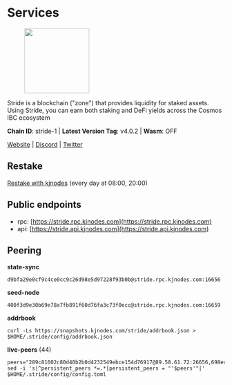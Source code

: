 # Services

<figure><img src="https://raw.githubusercontent.com/kj89/testnet_manuals/main/pingpub/logos/stride.png" width="150" alt=""><figcaption></figcaption></figure>

Stride is a blockchain ("zone") that provides liquidity for staked assets.  Using Stride, you can earn both staking and DeFi yields across the Cosmos IBC ecosystem

**Chain ID**: stride-1 | **Latest Version Tag**: v4.0.2 | **Wasm**: OFF

[Website](https://stride.zone) | [Discord](https://discord.gg/mzQZ8dAE7u) | [Twitter](https://twitter.com/stride_zone)

## Restake

[Restake with kjnodes](https://restake.app/stride/stridevaloper1j8gkhtllnp252l6g6zwzea30e7pvzqttr9768n) (every day at 08:00, 20:00)
## Public endpoints

* rpc: [https://stride.rpc.kjnodes.com](https://stride.rpc.kjnodes.com)
* api: [https://stride.api.kjnodes.com](https://stride.api.kjnodes.com)

## Peering

**state-sync**

```
d9bfa29e0cf9c4ce0cc9c26d98e5d97228f93b0b@stride.rpc.kjnodes.com:16656
```

**seed-node**

```
400f3d9e30b69e78a7fb891f60d76fa3c73f0ecc@stride.rpc.kjnodes.com:16659
```

**addrbook**
```
curl -Ls https://snapshots.kjnodes.com/stride/addrbook.json > $HOME/.stride/config/addrbook.json
```

**live-peers** (44)
```
peers="289c81602c80d40b2b0d4232549ebce154d76917@89.58.61.72:26656,698ecde23465c1d01d02cc364f36426d259ba1f0@192.99.247.170:26656,b6bbf3fce8563bf55cee37776d1cfc3e6692c7e6@167.235.1.101:26656,d36ac7580cc8907a00b0add8c3b047caea6df4ed@107.155.67.202:26636,ed857708c330334e1e62751470d6ecddf0397459@65.109.69.59:12256,0e202ae079fb8b1849993ef6e6e6bd012b10374f@46.4.81.204:45656,d056dcd5ac8dddb23e2962a5ade6ee51f9bfd785@162.19.89.8:10456,01899588499352857c214c50451c5fa59744ace2@88.99.161.228:26656,5093547fdf0430143ac66b4ee55d80e6542a6c10@217.174.247.163:26656,f93ce5616f45d6c20d061302519a5c2420e3475d@135.125.5.31:54356,d77e7918b9f9e21ee60a8e03075ca3e5f7353912@162.55.4.253:26656,4d17c6e85a1e6282efee950ff3dfe85b4b043f0f@148.251.51.144:26656,ebc272824924ea1a27ea3183dd0b9ba713494f83@185.16.39.158:26886,e37c0178e07c5de335c0e6293fec39b473e7f1e1@65.109.52.178:26656,dc9241e56b67b2d9b39a79f4aa9dc432d78c1dbc@195.3.223.204:10156,28db7a664e95241930c5680ad2e1480bed3fb99f@198.244.178.213:26656,463b1dc6903455575079572fb23407be586f2a4b@185.16.39.37:26656,89dbb2e146a2b3401fb959295babba090aa2f0e9@89.58.7.66:16656,ea6a7b2f366bc343f0670f1673fd86001dd08eb0@65.108.122.246:26636,233e06cfa51d53e186afe032e848f5c9f5cd4a01@83.171.248.3:26656,df3f533e6b9776c11f08da804edcb810cbdd2080@65.108.234.23:12256,6856de6f0c70a850db2b58deb43d568fced4a524@35.208.90.201:26656,fb8505c994cb90927c766e3c3d2db38044a596bc@139.59.31.201:26656,6b615c7dde3e76de39474b7406bdde0ac0f31b79@23.88.69.22:28666,a757fc9ea95a7f643d392ec9fdaa31cbf06e76d9@195.3.221.21:12256,8ade90b45b991088c92e8583e8bc93589d6cd81e@84.244.95.247:26656,6a6a70719d44dfdaa74a074f017dc1f1ff23da62@146.59.0.123:6000,f5e00226bf8a3854ba06e9b2f2e9b9ac0ecc8414@146.59.52.39:24095,53c70015151fe7c8634b96711092b513f977ea60@38.242.214.77:16656,182d866c8be094dffad6719702ff2514b5dfeabb@54.37.129.164:54356,9ee75491e354965d8bfd8434aa093f8613bc1dce@65.108.238.103:12256,8d7d0f32d53467c4d5e8871faf4ec58ea970fed2@157.90.179.182:26456,20f56a68a04eedc764b7e1b87b7032a50b9d4fe9@51.81.155.97:10456,69d15483c1c36eed26743c516387615a4feef69e@65.21.157.110:26656,e821acdaf0c7a3c60ea3cd4eb4a98a62dad06f58@43.201.12.41:26656,718ce477a62a14efe61571bd836fd3db9e43e6c1@38.105.232.61:26656,04b797b5a56fb939a97a3c7d9c3230d09b85e8d7@93.189.30.118:26656,2c1f55e905c7425f995947e2d600ca5ac863b8c1@15.235.53.91:13456,87ba7609ae2aae4c048ef83687fc913b8866cc0b@194.163.161.146:16656,82588f011491c6100d922d133f52fc23460b9231@135.181.67.235:26656,157000d06040f2a7b981c6f062da0c9da0e6e6af@194.163.163.0:26656,a3f95b0b15c31a68a7535f6068c4e14b95e90dcf@65.109.92.240:21016,d5035bd01baef508402b8649a33afc7b0fd190f1@141.95.72.74:24095,777274fb08ed48a4e027664e2576a8460272e43c@15.235.115.153:26656"
sed -i 's|^persistent_peers *=.*|persistent_peers = "'$peers'"|' $HOME/.stride/config/config.toml
```
